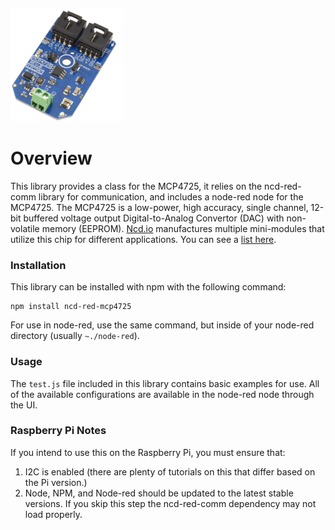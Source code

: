 [![MCP4725](./mcp4725.png)](https://store.ncd.io/?fwpcache=all&fwp_chip_name=mcp4725)

# Overview

This library provides a class for the MCP4725, it relies on the ncd-red-comm library for communication, and includes a node-red node for the MCP4725. The MCP4725 is a low-power, high accuracy, single channel, 12-bit buffered voltage output Digital-to-Analog Convertor (DAC) with non-volatile memory (EEPROM). [Ncd.io](https://ncd.io) manufactures multiple mini-modules that utilize this chip for different applications. You can see a [list here](https://store.ncd.io/?fwpcache=all&fwp_chip_name=mcp4725).

### Installation

This library can be installed with npm with the following command:

```
npm install ncd-red-mcp4725
```

For use in node-red, use the same command, but inside of your node-red directory (usually `~./node-red`).

### Usage

The `test.js` file included in this library contains basic examples for use.  All of the available configurations are available in the node-red node through the UI.

### Raspberry Pi Notes

If you intend to use this on the Raspberry Pi, you must ensure that:
1. I2C is enabled (there are plenty of tutorials on this that differ based on the Pi version.)
2. Node, NPM, and Node-red should be updated to the latest stable versions. If you skip this step the ncd-red-comm dependency may not load properly.
